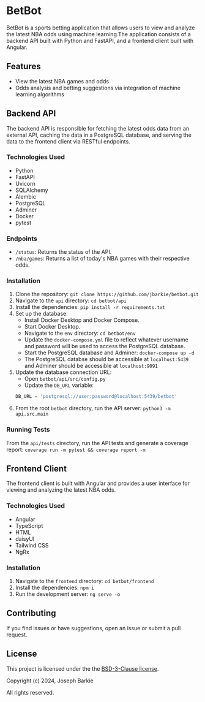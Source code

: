 # BetBot
BetBot is a sports betting application that allows users to view and analyze the latest NBA odds using machine learning.The application consists of a backend API built with Python and FastAPI, and a frontend client built with Angular. 
## Features
- View the latest NBA games and odds
- Odds analysis and betting suggestions via integration of machine learning algorithms
## Backend API
The backend API is responsible for fetching the latest odds data from an external API, caching the data in a PostgreSQL database, and serving the data to the frontend client via RESTful endpoints.
### Technologies Used
- Python
- FastAPI
- Uvicorn
- SQLAlchemy
- Alembic
- PostgreSQL
- Adminer
- Docker
- pytest
### Endpoints
- `/status`: Returns the status of the API.
- `/nba/games`: Returns a list of today's NBA games with their respective odds.  
### Installation
1. Clone the repository: `git clone https://github.com/jbarkie/betbot.git`
2. Navigate to the `api` directory: `cd betbot/api`
3. Install the dependencies: `pip install -r requirements.txt`
4. Set up the database:
    - Install Docker Desktop and Docker Compose.
    - Start Docker Desktop.
    - Navigate to the `env` directory: `cd betbot/env`
    - Update the `docker-compose.yml` file to reflect whatever username and password will be used to access the PostgreSQL database.
    - Start the PostgreSQL database and Adminer: `docker-compose up -d`
    - The PostgreSQL databse should be accessible at `localhost:5439` and Adminer should be accessible at `localhost:9091`
5. Update the database connection URL:
    - Open `betbot/api/src/config.py`
    - Update the `DB_URL` variable:
    ```python
    DB_URL = 'postgresql://user:password@localhost:5439/betbot'
    ```
6. From the root `betbot` directory, run the API server: `python3 -m api.src.main`
### Running Tests
From the `api/tests` directory, run the API tests and generate a coverage report: `coverage run -m pytest && coverage report -m`
## Frontend Client
The frontend client is built with Angular and provides a user interface for viewing and analyzing the latest NBA odds. 
### Technologies Used
- Angular
- TypeScript
- HTML
- daisyUI
- Tailwind CSS
- NgRx
### Installation
1. Navigate to the `frontend` directory: `cd betbot/frontend`
2. Install the dependencies: `npm i`
3. Run the development server: `ng serve -o`
## Contributing
If you find issues or have suggestions, open an issue or submit a pull request. 
## License
This project is licensed under the the [BSD-3-Clause license](LICENSE).

Copyright (c) 2024, Joseph Barkie

All rights reserved. 
